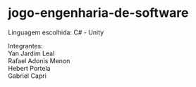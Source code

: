 # jogo-engenharia-de-software
Linguagem escolhida: C# - Unity

Integrantes: <br>
Yan Jardim Leal <br>
Rafael Adonis Menon <br>
Hebert Portela <br>
Gabriel Capri <br>
